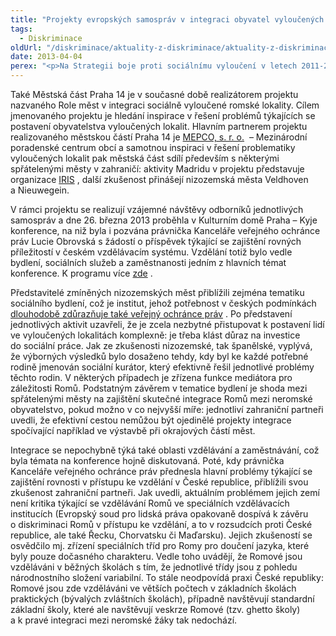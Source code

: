 ```yaml
---
title: "Projekty evropských samospráv v integraci obyvatel vyloučených lokalit"
tags:
  - Diskriminace
oldUrl: "/diskriminace/aktuality-z-diskriminace/aktuality-z-diskriminace-2013/projekty-evropskych-samosprav-v-integraci-obyvatel-vyloucenych-lokalit/"
date: 2013-04-04
perex: "<p>Na Strategii boje proti sociálnímu vyloučení v letech 2011-2015, zdůrazňující potřebu koncepčního řešení postavení osob žijících v sociálně vyloučených lokalitách, reagují některé české obce, města nebo městské části realizací projektů, jejichž cílem je sdílení dobré praxe v dané oblasti. </p>"
---
```


<!-- imported from the old website -->

<p class="align-blok">Také Městská část Praha 14 je v současné době realizátorem projektu nazvaného Role měst v integraci sociálně vyloučené romské lokality. Cílem jmenovaného projektu je hledání inspirace v řešení problémů týkajících se postavení obyvatelstva vyloučených lokalit. Hlavním partnerem projektu realizovaného městskou částí Praha 14 je <a title="Otevření do nového okna" href="http://www.mepco.cz/cz/vznik-a-poslani-mepco.html" target="_blank">MEPCO, s. r. o.</a> <img alt="" src="https://www.ochrance.cz/typo3/ext/od_linkdesc/icons/external.gif" class="od_linkdesc_icon_external" /> – Mezinárodní poradenské centrum obcí a samotnou inspiraci v řešení problematiky vyloučených lokalit pak městská část sdílí především s některými spřátelenými městy v zahraničí: aktivity Madridu v projektu představuje organizace <a title="Otevření do nového okna" href="http://www.madrid.org/cs/Satellite?c=PVIV_Generico_FA&amp;cid=1142494644870&amp;pagename=PortalVivienda%2FPVIV_Generico_FA%2FPVIV_pintarGenerico" target="_blank">IRIS</a> <img alt="" src="https://www.ochrance.cz/typo3/ext/od_linkdesc/icons/external.gif" class="od_linkdesc_icon_external" />, další zkušenost přinášejí nizozemská města Veldhoven a Nieuwegein. </p><p class="align-blok">V rámci projektu se realizují vzájemné návštěvy odborníků jednotlivých samospráv a dne 26. března 2013 proběhla v Kulturním domě Praha – Kyje konference, na niž byla i pozvána právnička Kanceláře veřejného ochránce práv Lucie Obrovská s žádostí o příspěvek týkající se zajištění rovných příležitostí v českém vzdělávacím systému. Vzdělání totiž bylo vedle bydlení, sociálních služeb a zaměstnanosti jedním z hlavních témat konference. K programu více <a title="Otevření do nového okna" href="http://www.romplan.cz/index.php?page=clanky_detail&amp;id_cl=11" target="_blank">zde</a> <img alt="" src="https://www.ochrance.cz/typo3/ext/od_linkdesc/icons/external.gif" class="od_linkdesc_icon_external" />.</p><p class="align-blok">Představitelé zmíněných nizozemských měst přiblížili zejména tematiku sociálního bydlení, což je institut, jehož potřebnost v českých podmínkách <a title="Otevření do nového okna" href="http://www.ceskatelevize.cz/ct24/domaci/57680-ombudsman-vola-po-socialnim-bydleni/" target="_blank">dlouhodobě zdůrazňuje také veřejný ochránce práv</a> <img alt="" src="https://www.ochrance.cz/typo3/ext/od_linkdesc/icons/external.gif" class="od_linkdesc_icon_external" />. Po představení jednotlivých aktivit uzavřeli, že je zcela nezbytné přistupovat k postavení lidí ve vyloučených lokalitách komplexně: je třeba klást důraz na investice do sociální práce. Jak ze zkušenosti nizozemské, tak španělské, vyplývá, že výborných výsledků bylo dosaženo tehdy, kdy byl ke každé potřebné rodině jmenován sociální kurátor, který efektivně řešil jednotlivé problémy těchto rodin. V některých případech je zřízena funkce mediátora pro záležitosti Romů. Podstatným závěrem v tematice bydlení je shoda mezi spřátelenými městy na zajištění skutečné integrace Romů mezi neromské obyvatelstvo, pokud možno v co nejvyšší míře: jednotliví zahraniční partneři uvedli, že efektivní cestou nemůžou být ojedinělé projekty integrace spočívající například ve výstavbě při okrajových částí měst. </p><p class="align-blok">Integrace se nepochybně týká také oblasti vzdělávání a zaměstnávání, což byla témata na konference hojně diskutovaná. Poté, kdy právnička Kanceláře veřejného ochránce práv přednesla hlavní problémy týkající se zajištění rovnosti v přístupu ke vzdělání v České republice, přiblížili svou zkušenost zahraniční partneři. Jak uvedli, aktuálním problémem jejich zemí není kritika týkající se vzdělávání Romů ve speciálních vzdělávacích institucích (Evropský soud pro lidská práva opakovaně dospívá k závěru o diskriminaci Romů v přístupu ke vzdělání, a to v rozsudcích proti České republice, ale také Řecku, Chorvatsku či Maďarsku). Jejich zkušeností se osvědčilo mj. zřízení speciálních tříd pro Romy pro doučení jazyka, které byly pouze dočasného charakteru. Vedle toho uvádějí, že Romové jsou vzděláváni v běžných školách s tím, že jednotlivé třídy jsou z pohledu národnostního složení variabilní. To stále neodpovídá praxi České republiky: Romové jsou zde vzděláváni ve větších počtech v základních školách praktických (bývalých zvláštních školách), případně navštěvují standardní základní školy, které ale navštěvují veskrze Romové (tzv. ghetto školy) a k pravé integraci mezi neromské žáky tak nedochází.</p>
